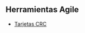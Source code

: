 
## Herramientas Agile


* [Tarjetas CRC](https://docs.google.com/spreadsheets/d/1_AioA3-ElzZdkDQ2yCkAYtOGr-BBEytPCCHAHyRvEHE/edit?usp=sharing)
 
























